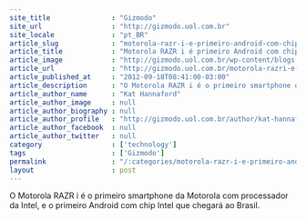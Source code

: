 ```yaml
---
site_title               : "Gizmodo"
site_url                 : "http://gizmodo.uol.com.br"
site_locale              : "pt_BR"
article_slug             : "motorola-razr-i-e-primeiro-android-com-chip-intel-a-chegar-ao-brasil"
article_title            : "Motorola RAZR i é primeiro Android com chip Intel a chegar ao Brasil"
article_image            : "http://gizmodo.uol.com.br/wp-content/blogs.dir/8/files/2012/09/razri1.jpg"
article_url              : "http://gizmodo.uol.com.br/motorola-razri-e-primeiro-android-com-chip-intel-a-chegar-ao-brasil/"
article_published_at     : "2012-09-18T08:41:00-03:00"
article_description      : "O Motorola RAZR i é o primeiro smartphone da Motorola com processador da Intel, e o primeiro Android com chip Intel que chegará ao Brasil."
article_author_name      : "Kat Hannaford"
article_author_image     : null
article_author_biography : null
article_author_profile   : "http://gizmodo.uol.com.br/author/kat-hannaford/"
article_author_facebook  : null
article_author_twitter   : null
category                 : ['technology']
tags                     : ['Gizmodo']
permalink                : "/:categories/motorola-razr-i-e-primeiro-android-com-chip-intel-a-chegar-ao-brasil/"
layout                   : post
---
```


O Motorola RAZR i é o primeiro smartphone da Motorola com processador da Intel, e o primeiro Android com chip Intel que chegará ao Brasil.
